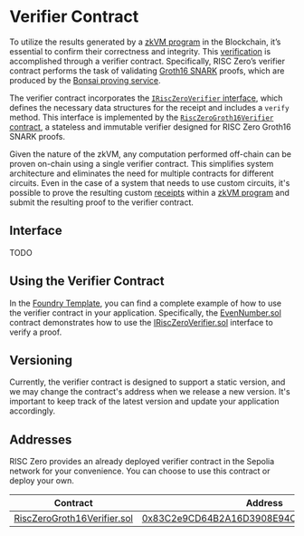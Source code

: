 # Verifier Contract

To utilize the results generated by a [zkVM program][term-zkvm-program] in the Blockchain, it’s essential to confirm their correctness and integrity. This [verification][term-verify] is accomplished through a verifier contract. Specifically, RISC Zero’s verifier contract performs the task of validating [Groth16 SNARK][article-groth16] proofs, which are produced by the [Bonsai proving service][Bonsai].

The verifier contract incorporates the [`IRiscZeroVerifier` interface][IRiscZeroVerifier.sol], which defines the necessary data structures for the receipt and includes a `verify` method. This interface is implemented by the [`RiscZeroGroth16Verifier` contract][RiscZeroGroth16Verifier.sol], a stateless and immutable verifier designed for RISC Zero Groth16 SNARK proofs.

Given the nature of the zkVM, any computation performed off-chain can be proven on-chain using a single verifier contract. This simplifies system architecture and eliminates the need for multiple contracts for different circuits. Even in the case of a system that needs to use custom circuits, it's possible to prove the resulting custom [receipts][term-receipt] within a [zkVM program][term-zkvm-program] and submit the resulting proof to the verifier contract.

## Interface

<!-- TODO: Link to auto-generated Solidity annotation docs -->
TODO

## Using the Verifier Contract

In the [Foundry Template][foundry-template], you can find a complete example of how to use the verifier contract in your application.
Specifically, the [EvenNumber.sol] contract demonstrates how to use the [IRiscZeroVerifier.sol] interface to verify a proof.

## Versioning

Currently, the verifier contract is designed to support a static version, and we
may change the contract's address when we release a new version. It's important
to keep track of the latest version and update your application accordingly.

## Addresses

RISC Zero provides an already deployed verifier contract in the Sepolia network for your convenience. You can choose to use this contract or deploy your own.

| Contract | Address |
| --- | --- |
| [RiscZeroGroth16Verifier.sol] | [0x83C2e9CD64B2A16D3908E94C7654f3864212E2F8][sepolia] |

[Bonsai]: /api/bonsai/bonsai-overview.md
[RiscZeroGroth16Verifier.sol]: https://github.com/risc0/risc0-ethereum/blob/main/contracts/src/groth16/RiscZeroGroth16Verifier.sol
[IRiscZeroVerifier.sol]: https://github.com/risc0/risc0-ethereum/blob/main/contracts/src/IRiscZeroVerifier.sol
[EvenNumber.sol]: https://github.com/risc0/bonsai-foundry-template/blob/main/contracts/EvenNumber.sol
[article-groth16]: https://www.risczero.com/news/on-chain-verification
[sepolia]: https://sepolia.etherscan.io/address/0x83c2e9cd64b2a16d3908e94c7654f3864212e2f8#code
[term-receipt]: /terminology#receipt
[term-verify]: /terminology#verify
[term-zkvm-program]: /terminology#zkvm-program
[foundry-template]: https://github.com/risc0/bonsai-foundry-template

